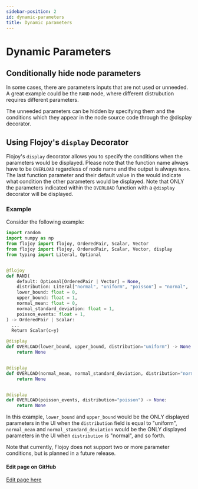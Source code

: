 ```yaml
---
sidebar-position: 2
id: dynamic-parameters
title: Dynamic parameters
---
```


# Dynamic Parameters

## Conditionally hide node parameters

In some cases, there are parameters inputs that are not used or unneeded. A great example could be the `RAND` node, where different distrubution requires different parameters.

The unneeded parameters can be hidden by specifying them and the conditions which they appear in the node source code through the @display decorator.

## Using Flojoy's `display` Decorator
Flojoy's `display` decorator allows you to specify the conditions when the parameters would be displayed. 
Please note that the function name always have to be `OVERLOAD` regardless of node name and the output is always `None`.
The last function parameter and their default value in the would indicate what condition the other parameters would be displayed.
Note that ONLY the parameters indicated within the `OVERLOAD` function with a `@display` decorator will be displayed.

### Example

Consider the following example: 
```python
import random
import numpy as np
from flojoy import flojoy, OrderedPair, Scalar, Vector
from flojoy import flojoy, OrderedPair, Scalar, Vector, display
from typing import Literal, Optional


@flojoy
def RAND(
    default: Optional[OrderedPair | Vector] = None,
    distribution: Literal["normal", "uniform", "poisson"] = "normal",
    lower_bound: float = 0,
    upper_bound: float = 1,
    normal_mean: float = 0,
    normal_standard_deviation: float = 1,
    poisson_events: float = 1,
) -> OrderedPair | Scalar:
  ...
  Return Scalar(c=y)

@display
def OVERLOAD(lower_bound, upper_bound, distribution="uniform") -> None:
    return None


@display
def OVERLOAD(normal_mean, normal_standard_deviation, distribution="normal") -> None:
    return None


@display
def OVERLOAD(poisson_events, distribution="poisson") -> None:
    return None
```
In this example, `lower_bound` and `upper_bound` would be the ONLY displayed parameters in the UI when the `distribution` field is equal to "uniform", 
`normal_mean` and `normal_standard_deviation` would be the ONLY displayed parameters in the UI when `distribution` is "normal", and so forth.

Note that currently, Flojoy does not support two or more parameter conditions, but is planned in a future release.

[//]: # (Edit page on GitHub)

#### Edit page on GitHub

[Edit page here](https://github.com/flojoy-ai/docs/blob/main/docs/advanced-usage/dynamic-parameter.md)
